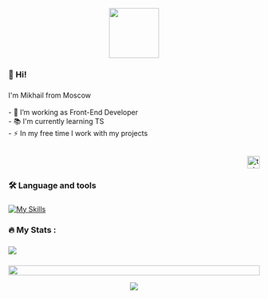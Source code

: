 <!--🐱CAT-->
<p align="center">
<img src="https://media.giphy.com/media/WUlplcMpOCEmTGBtBW/giphy.gif" width="100">

###

<h3 align="left">👋 Hi!</h3>

###

<p align="left">I'm Mikhail from Moscow<br><br>- 🔭 I’m working as Front-End Developer<br>- 📚 I'm currently learning TS<br>- ⚡ In my free time I work with my projects</p>
<br clear="both">
<div align="right">
  <a href="https://t.me/mikhail_davidovi4" target="_blank">
    <img src="https://img.shields.io/static/v1?message=Telegram&logo=telegram&label=&color=2CA5E0&logoColor=white&labelColor=&style=flat" height="25" alt="telegram logo"  />
  </a>
</div>

###

<h3 align="left">🛠 Language and tools</h3>

###

[![My Skills](https://skillicons.dev/icons?i=js,html,css,typescript,react,redux,nextjs,webpack,vite,docker,bootstrap,materialui,tailwindcss,npm,nodejs,express,mongodb,vscode,git,github,figma)](https://skillicons.dev)


###

<h3 align="left">🔥   My Stats :</h3>

###

<picture>
  <source
    srcset="https://github-readme-stats.vercel.app/api?username=MikhailMgeb&show_icons=true&theme=dark"
    media="(prefers-color-scheme: dark)"
  />
  <source
    srcset="https://github-readme-stats.vercel.app/api?username=MikhailMgeb&show_icons=true"
    media="(prefers-color-scheme: light), (prefers-color-scheme: no-preference)"
  />
  <img src="https://github-readme-stats.vercel.app/api?username=MikhailMgeb&show_icons=true" />
</picture>

###

<!--📏LINE-->
<img src="https://i.imgur.com/dBaSKWF.gif" height="20" width="100%">

<p align="center">
<img src="https://raw.githubusercontent.com/trinib/trinib/a5f17399d881c5651a89bfe4a621014b08346cf0/images/marquee.svg">
